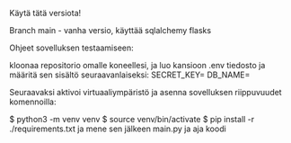 Käytä tätä versiota!

Branch main - vanha versio, käyttää sqlalchemy flasks

Ohjeet sovelluksen testaamiseen:

kloonaa repositorio omalle koneellesi, ja luo kansioon .env tiedosto ja määritä sen sisältö seuraavanlaiseksi:
SECRET_KEY=
DB_NAME=

Seuraavaksi aktivoi virtuaaliympäristö ja asenna sovelluksen riippuvuudet komennoilla:

$ python3 -m venv venv 
$ source venv/bin/activate 
$ pip install -r ./requirements.txt
ja mene sen jälkeen main.py ja aja koodi

